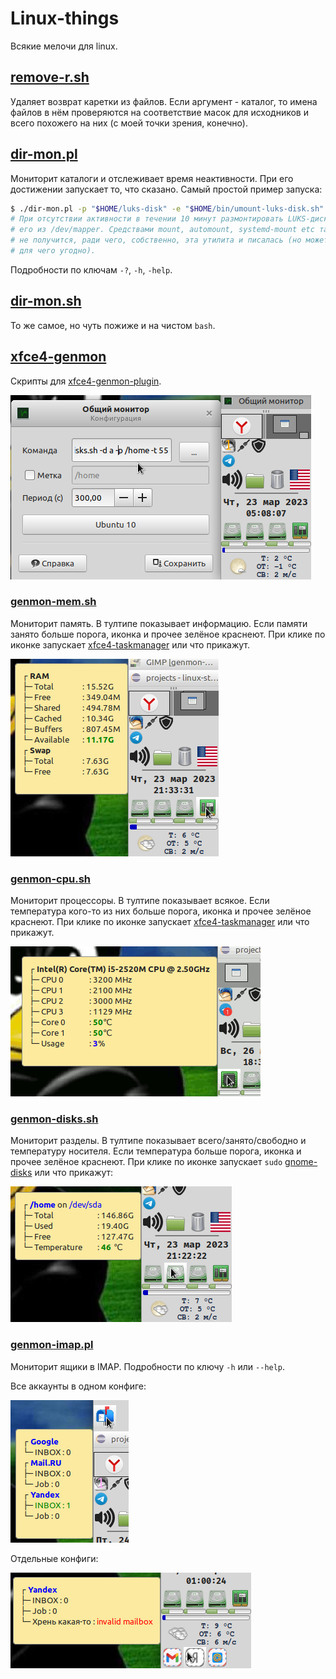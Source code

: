 # Linux-things

Всякие мелочи для linux.

## [remove-r.sh](remove-r.sh)

Удаляет возврат каретки из файлов. Если аргумент - каталог, то имена файлов в нём проверяются на соответствие масок для исходников и всего похожего на них (с моей точки зрения, конечно).

## [dir-mon.pl](dir-mon.pl)

Мониторит каталоги и отслеживает время неактивности. При его достижении запускает то, что сказано. Самый простой пример запуска:

```bash
$ ./dir-mon.pl -p "$HOME/luks-disk" -e "$HOME/bin/umount-luks-disk.sh" -t 600
# При отсутствии активности в течении 10 минут размонтировать LUKS-диск и удалить
# его из /dev/mapper. Средствами mount, automount, systemd-mount etc такое полноценно 
# не получится, ради чего, собственно, эта утилита и писалась (но может использоваться 
# для чего угодно).
```

Подробности по ключам `-?`, `-h`, `-help`.

## [dir-mon.sh](dir-mon.sh)

То же самое, но чуть пожиже и на чистом `bash`.

## [xfce4-genmon](xfce4-genmon/)

Скрипты для [xfce4-genmon-plugin](https://docs.xfce.org/panel-plugins/xfce4-genmon-plugin/start).

![](demo/genmon.png) 

### [genmon-mem.sh](xfce4-genmon/genmon-mem.sh)

Мониторит память. В тултипе показывает информацию. Если памяти занято больше порога, иконка и прочее зелёное краснеют. При клике по иконке запускает [xfce4-taskmanager](https://docs.xfce.org/apps/xfce4-taskmanager/start) или что прикажут.

![](demo/genmon-mem.png) 

### [genmon-cpu.sh](xfce4-genmon/genmon-cpu.sh)

Мониторит процессоры. В тултипе показывает всякое. Если температура кого-то из них больше порога, иконка и прочее зелёное краснеют. При клике по иконке запускает [xfce4-taskmanager](https://docs.xfce.org/apps/xfce4-taskmanager/start) или что прикажут.

![](demo/genmon-cpu.gif) 

### [genmon-disks.sh](xfce4-genmon/genmon-disks.sh)

Мониторит разделы. В тултипе показывает всего/занято/свободно и температуру носителя. Если температура больше порога, иконка и прочее зелёное краснеют. При клике по иконке запускает `sudo` [gnome-disks](https://wiki.gnome.org/Apps/Disks) или что прикажут:

![](demo/genmon-disks.png) 

### [genmon-imap.pl](xfce4-genmon/genmon-imap.pl)

Мониторит ящики в IMAP. Подробности по ключу `-h` или `--help`.

Все аккаунты в одном конфиге:

![](demo/genmon-imap.png) 

Отдельные конфиги:

![](demo/genmon-imap-all.png) 
